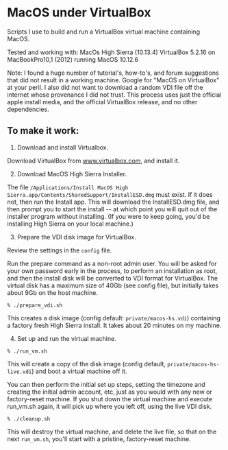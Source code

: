 # MacOS under VirtualBox

Scripts I use to build and run a VirtualBox virtual machine containing MacOS.

Tested and working with:
  MacOs High Sierra (10.13.4)
  VirtualBox 5.2.16 on MacBookPro10,1 (2012) running MacOS 10.12.6

Note: I found a huge number of tutorial's, how-to's, and forum
suggestions that did not result in a working machine.  Google for
"MacOS on VirtualBox" at your peril.  I also did not want to download
a random VDI file off the internet whose provenance I did not trust.
This process uses just the official apple install media, and the
official VirtualBox release, and no other dependencies.

## To make it work:

1. Download and install Virtualbox.

Download VirtualBox from www.virtualbox.com, and install it.

2. Download MacOS High Sierra Installer.

The file
`/Applications/Install MacOS High Sierra.app/Contents/SharedSupport/InstallESD.dmg`
must exist.  If it does not, then run the Install app.  This will
download the InstallESD.dmg file, and then prompt you to start the
install -- at which point you will quit out of the installer program
without installing. (If you were to keep going, you'd be installing
High Sierra on your local machine.)

3. Prepare the VDI disk image for VirtualBox.

Review the settings in the `config` file.

Run the prepare command as a non-root admin user.  You will be asked
for your own password early in the process, to perform an installation
as root, and then the install disk will be converted to VDI format
for VirtualBox.  The virtual disk has a maximum size of 40Gb (see
config file), but initially takes about 9Gb on the host machine.

```
% ./prepare_vdi.sh 
```

This creates a disk image (config default: `private/macos-hs.vdi`)
containing a factory fresh High Sierra install.  It takes about 20
minutes on my machine.

4. Set up and run the virtual machine.

```
% ./run_vm.sh
```

This will create a copy of the disk image (config default,
`private/macos-hs-live.vdi`) and boot a virtual machine off it.

You can then perform the initial set up steps, setting the timezone
and creating the initial admin account, etc, just as you would with
any new or factory-reset machine.  If you shut down the virtual
machine and execute run_vm.sh again, it will pick up where you left
off, using the live VDI disk.

```
% ./cleanup.sh
```

This will destroy the virtual machine, and delete the live file,
so that on the next `run_vm.sh`, you'll start with a pristine,
factory-reset machine.

